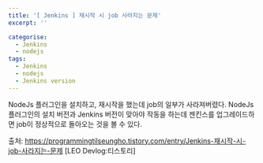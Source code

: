 ```yaml
---
title: '[ Jenkins ] 재시작 시 job 사라지는 문제'
excerpt: ''

categorise:
  - Jenkins
  - nodejs
tags:
  - Jenkins
  - nodejs
  - Jenkins version
---
```


NodeJs 플러그인을 설치하고, 재시작을 했는데 job의 일부가 사라져버렸다.
NodeJs 플러그인의 설치 버전과 Jenkins 버전이 맞아야 작동을 하는데
젠킨스를 업그레이드하면 job이 정상적으로 돌아오는 것을 볼 수 있다.

출처: https://programmingtilseungho.tistory.com/entry/Jenkins-재시작-시-job-사라지는-문제 [LEO Devlog:티스토리]

